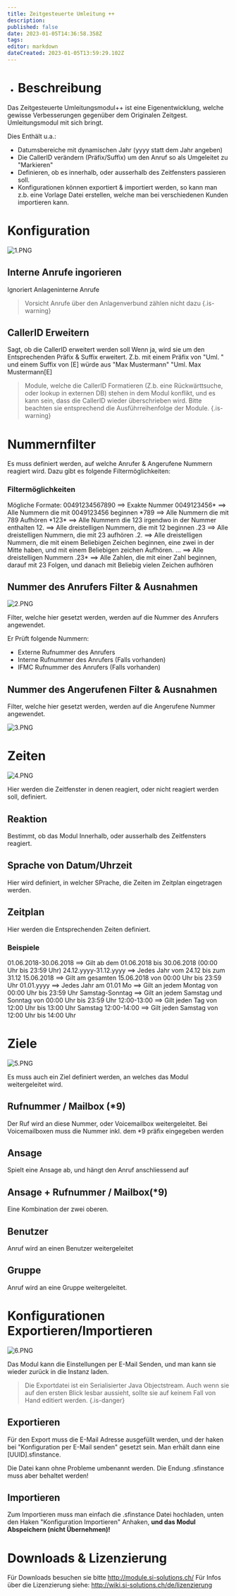 ```yaml
---
title: Zeitgesteuerte Umleitung ++
description: 
published: false
date: 2023-01-05T14:36:58.358Z
tags: 
editor: markdown
dateCreated: 2023-01-05T13:59:29.102Z
---
```


- # Beschreibung
Das Zeitgesteuerte Umleitungsmodul++ ist eine Eigenentwicklung, welche gewisse Verbesserungen gegenüber dem Originalen Zeitgest. Umleitungsmodul mit sich bringt.

Dies Enthält u.a.:

- Datumsbereiche mit dynamischen Jahr (yyyy statt dem Jahr angeben)
- Die CallerID verändern (Präfix/Suffix) um den Anruf so als Umgeleitet zu "Markieren"
- Definieren, ob es innerhalb, oder ausserhalb des Zeitfensters passieren soll.
- Konfigurationen können exportiert & importiert werden, so kann man z.b. eine Vorlage Datei erstellen, welche man bei verschiedenen Kunden importieren kann.

# Konfiguration

![1.PNG](/uploads/zeitgesteuerte_umleitung_si/1.PNG)

## Interne Anrufe ingorieren
Ignoriert Anlageninterne Anrufe

> Vorsicht Anrufe über den Anlagenverbund zählen nicht dazu
{.is-warning}

## CallerID Erweitern
Sagt, ob die CallerID erweitert werden soll
Wenn ja, wird sie um den Entsprechenden Präfix & Suffix erweitert.
Z.b. mit einem Präfix von "Uml. " und einem Suffix von \[E\] würde aus "Max Mustermann" "Uml. Max Mustermann\[E\]

> Module, welche die CallerID Formatieren (Z.b. eine Rückwärttsuche, oder lookup in externen DB) stehen in dem Modul konflikt, und es kann sein, dass die CallerID wieder überschrieben wird. 
Bitte beachten sie entsprechend die Ausführreihenfolge der Module.
{.is-warning}

# Nummernfilter
Es muss definiert werden, auf welche Anrufer & Angerufene Nummern reagiert wird.
Dazu gibt es folgende Filtermöglichkeiten:

### Filtermöglichkeiten
Mögliche Formate:
00491234567890 ==> Exakte Nummer
0049123456\* ==> Alle Nummern die mit 0049123456 beginnen
\*789 ==> Alle Nummern die mit 789 Aufhören
\*123\* ==> Alle Nummern die 123 irgendwo in der Nummer enthalten
12. ==> Alle dreistelligen Nummern, die mit 12 beginnen
.23 ==> Alle dreistelligen Nummern, die mit 23 aufhören
.2. ==> Alle dreistelligen Nummern, die mit einem Beliebigen Zeichen beginnen, eine zwei in der Mitte haben, und mit einem Beliebigen zeichen Aufhören.
... ==> Alle dreistelligen Nummern
.23\* ==> Alle Zahlen, die mit einer Zahl beginnen, darauf mit 23 Folgen, und danach mit Beliebig vielen Zeichen aufhören 

## Nummer des Anrufers Filter & Ausnahmen

![2.PNG](/uploads/zeitgesteuerte_umleitung_si/2.PNG)

Filter, welche hier gesetzt werden, werden auf die Nummer des Anrufers angewendet.

Er Prüft folgende Nummern:
- Externe Rufnummer des Anrufers
- Interne Rufnummer des Anrufers (Falls vorhanden)
- IFMC Rufnummer des Anrufers (Falls vorhanden)

## Nummer des Angerufenen Filter & Ausnahmen
Filter, welche hier gesetzt werden, werden auf die Angerufene Nummer angewendet.

![3.PNG](/uploads/zeitgesteuerte_umleitung_si/3.PNG)

# Zeiten
![4.PNG](/uploads/zeitgesteuerte_umleitung_si/4.PNG)

Hier werden die Zeitfenster in denen reagiert, oder nicht reagiert werden soll, definiert.

## Reaktion
Bestimmt, ob das Modul Innerhalb, oder ausserhalb des Zeitfensters reagiert.

## Sprache von Datum/Uhrzeit
Hier wird definiert, in welcher SPrache, die Zeiten im Zeitplan eingetragen werden.

## Zeitplan
Hier werden die Entsprechenden Zeiten definiert.

### Beispiele
01.06.2018-30.06.2018 ==> Gilt ab dem 01.06.2018 bis 30.06.2018 (00:00 Uhr bis 23:59 Uhr)
24.12.yyyy-31.12.yyyy ==> Jedes Jahr vom 24.12 bis zum 31.12
15.06.2018 ==> Gilt am gesamten 15.06.2018 von 00:00 Uhr bis 23:59 Uhr
01.01.yyyy ==> Jedes Jahr am 01.01
Mo ==> Gilt an jedem Montag von 00:00 Uhr bis 23:59 Uhr
Samstag-Sonntag ==> Gilt an jedem Samstag und Sonntag von 00:00 Uhr bis 23:59 Uhr
12:00-13:00 ==> Gilt jeden Tag von 12:00 Uhr bis 13:00 Uhr
Samstag 12:00-14:00 ==> Gilt jeden Samstag von 12:00 Uhr bis 14:00 Uhr 

# Ziele
![5.PNG](/uploads/zeitgesteuerte_umleitung_si/5.PNG)

Es muss auch ein Ziel definiert werden, an welches das Modul weitergeleitet wird.

## Rufnummer / Mailbox (\*9)
Der Ruf wird an diese Nummer, oder Voicemailbox weitergeleitet. Bei Voicemailboxen muss die Nummer inkl. dem \*9 präfix eingegeben werden

## Ansage
Spielt eine Ansage ab, und hängt den Anruf anschliessend auf

## Ansage + Rufnummer / Mailbox(\*9)
Eine Kombination der zwei oberen.

## Benutzer
Anruf wird an einen Benutzer weitergeleitet

## Gruppe
Anruf wird an eine Gruppe weitergeleitet.

# Konfigurationen Exportieren/Importieren
![6.PNG](/uploads/zeitgesteuerte_umleitung_si/6.PNG)

Das Modul kann die Einstellungen per E-Mail Senden, und man kann sie wieder zurück in die Instanz laden.

> Die Exportdatei ist ein Serialisierter Java Objectstream. 
Auch wenn sie auf den ersten Blick lesbar aussieht, sollte sie auf keinem Fall von Hand editiert werden.
{.is-danger}


## Exportieren
Für den Export muss die E-Mail Adresse ausgefüllt werden, und der haken bei "Konfiguration per E-Mail senden" gesetzt sein. Man erhält dann eine \[UUID\].sfinstance. 

Die Datei kann ohne Probleme umbenannt werden. Die Endung .sfinstance muss aber behaltet werden!

## Importieren
Zum Importieren muss man einfach die .sfinstance Datei hochladen, unten den Haken "Konfiguration Importieren" Anhaken, **und das Modul Abspeichern (nicht Übernehmen)!**


# Downloads & Lizenzierung
Für Downloads besuchen sie bitte http://module.si-solutions.ch/
Für Infos über die Lizenzierung siehe: http://wiki.si-solutions.ch/de/lizenzierung